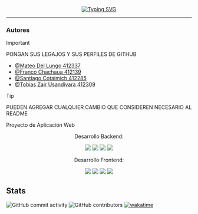 
<div align="center">
<a href="https://git.io/typing-svg"><img src="https://readme-typing-svg.demolab.com?font=Roboto&size=30&duration=3000&pause=1000&color=4488EE&center=true&vCenter=true&width=435&lines=Trabajo+Pr%C3%A1ctico;Proyecto+Web" alt="Typing SVG" /></a>
</div>

------------------------

### Autores
>[!IMPORTANT]
>PONGAN SUS LEGAJOS Y SUS PERFILES DE GITHUB

- [@Mateo Del Lungo 412337](https://www.github.com/Mudo0)
- [@Franco Chachaua 412139](https://www.github.com/Mudo0)
- [@Santiago Cotaimich 412285](https://www.github.com/Mudo0)
- [@Tobias Zair Usandivara 412309](https://github.com/tobiaszairusandivara)



>[!TIP]
>PUEDEN AGREGAR CUALQUIER CAMBIO QUE CONSIDEREN NECESARIO AL README



Proyecto de Aplicación Web
<div align="center">
       Desarrollo Backend: 
       <p></p>
<p align="">
<img src="https://img.shields.io/badge/ASP.NET-purple?style=for-the-badge&labelColor=black">
<img src="https://img.shields.io/badge/c%23-%23239120.svg?style=for-the-badge&logo=csharp&logoColor=white">
<img src="https://img.shields.io/badge/ENTITY_FRAMEWORK-blue?style=for-the-badge&labelColor=black">       
<img src="https://img.shields.io/badge/JWT-black?style=for-the-badge&labelColor=black">
</p>
</div>

   


<div align="center">
Desarrollo Frontend:
       <p></p>
<p>
<img src="https://img.shields.io/badge/html5-%23E34F26.svg?style=for-the-badge&logo=html5&logoColor=white">
       <img src="https://img.shields.io/badge/css3-%231572B6.svg?style=for-the-badge&logo=css3&logoColor=white">
<img src="https://img.shields.io/badge/bootstrap-%238511FA.svg?style=for-the-badge&logo=bootstrap&logoColor=white">
<img src="https://img.shields.io/badge/JAVASCRIPT-yellow?style=for-the-badge&logo=javascript&logoColor=white">
</p>        
</div>



## Stats
![GitHub commit activity](https://img.shields.io/github/commit-activity/t/Grupo-Prog/TP-Proyecto-Web)
![GitHub contributors](https://img.shields.io/github/contributors/Grupo-Prog/TP-Proyecto-Web)
[![wakatime](https://wakatime.com/badge/github/Grupo-Prog/TP-Proyecto-Web.svg)](https://wakatime.com/badge/github/Grupo-Prog/TP-Proyecto-Web)



